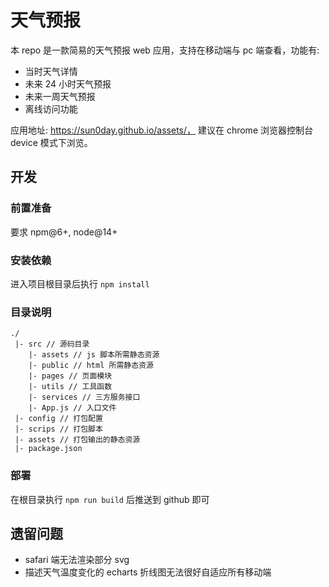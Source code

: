 # 天气预报

本 repo 是一款简易的天气预报 web 应用，支持在移动端与 pc 端查看，功能有:

- 当时天气详情
- 未来 24 小时天气预报
- 未来一周天气预报
- 离线访问功能

应用地址: https://sun0day.github.io/assets/，  建议在 chrome 浏览器控制台 device 模式下浏览。

## 开发

### 前置准备

要求 npm@6+, node@14+

### 安装依赖

进入项目根目录后执行 `npm install`

### 目录说明

```
./
 |- src // 源码目录
    |- assets // js 脚本所需静态资源
    |- public // html 所需静态资源
    |- pages // 页面模块
    |- utils // 工具函数
    |- services // 三方服务接口
    |- App.js // 入口文件
 |- config // 打包配置
 |- scrips // 打包脚本
 |- assets // 打包输出的静态资源
 |- package.json
```

### 部署

在根目录执行 `npm run build` 后推送到 github 即可

## 遗留问题

- safari 端无法渲染部分 svg
- 描述天气温度变化的 echarts 折线图无法很好自适应所有移动端